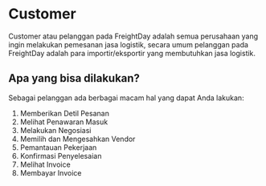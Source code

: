 # Customer
Customer atau pelanggan pada FreightDay adalah semua perusahaan yang ingin melakukan pemesanan jasa logistik, secara umum pelanggan pada FreightDay adalah para importir/eksportir yang membutuhkan jasa logistik.

## Apa yang bisa dilakukan?
Sebagai pelanggan ada berbagai macam hal yang dapat Anda lakukan:
1. Memberikan Detil Pesanan
2. Melihat Penawaran Masuk
3. Melakukan Negosiasi
4. Memilih dan Mengesahkan Vendor
5. Pemantauan Pekerjaan
6. Konfirmasi Penyelesaian
7. Melihat Invoice
8. Membayar Invoice
